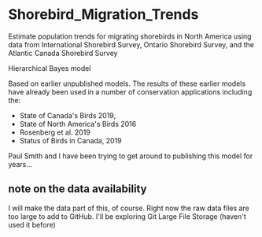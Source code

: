 # Shorebird_Migration_Trends

Estimate population trends for migrating shorebirds in North America using data from International Shorebird Survey, Ontario Shorebird Survey, and the Atlantic Canada Shorebird Survey

Hierarchical Bayes model

Based on earlier unpublished models. The results of these earlier models have already been used in a number of conservation applications including the:
* State of Canada's Birds 2019, 
* State of North America's Birds 2016
* Rosenberg et al. 2019
* Status of Birds in Canada, 2019

Paul Smith and I have been trying to get around to publishing this model for years...

## note on the data availability

I will make the data part of this, of course. Right now the raw data files are too large to add to GitHub. I'll be exploring Git Large File Storage (haven't used it before)

